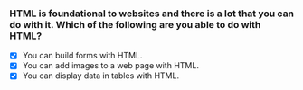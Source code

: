 ### HTML is foundational to websites and there is a lot that you can do with it. Which of the following are you able to do with HTML?

- [x] You can build forms with HTML.
- [x] You can add images to a web page with HTML.
- [x] You can display data in tables with HTML.
